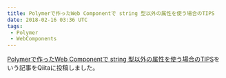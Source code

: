 ```yaml
---
title: Polymerで作ったWeb Componentで string 型以外の属性を使う場合のTIPS
date: 2018-02-16 03:36 UTC
tags:
 - Polymer
 - WebComponents
---
```


[Polymerで作ったWeb Componentで string 型以外の属性を使う場合のTIPS](https://qiita.com/sizuhiko/items/6d3f2c356303b75cb86c)をいう記事をQiitaに投稿しました。
